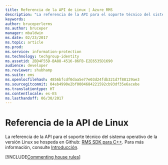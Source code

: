 ```yaml
---
title: Referencia de la API de Linux | Azure RMS
description: "La referencia de la API para el soporte técnico del sistema operativo de la versión de Linux se hospeda en Github."
keywords: 
author: bruceperlerms
ms.author: bruceper
manager: mbaldwin
ms.date: 02/23/2017
ms.topic: article
ms.prod: 
ms.service: information-protection
ms.technology: techgroup-identity
ms.assetid: 2BD4F55D-BA88-4516-86FB-E2E6535D1690
audience: developer
ms.reviewer: shubhamp
ms.suite: ems
ms.openlocfilehash: 4856bfcdf0daa5e77e03d24fdb321d7f88129ae3
ms.sourcegitcommit: 04eb4990e2bf0004684221592cb93df35e6acebe
ms.translationtype: HT
ms.contentlocale: es-ES
ms.lasthandoff: 06/30/2017
---
```

# <a name="linux-api-reference"></a>Referencia de la API de Linux

La referencia de la API para el soporte técnico del sistema operativo de la versión Linux se hospeda en Github: [RMS SDK para C++](http://azuread.github.io/rms-sdk-for-cpp/annotated.html). Para más información, consulte [Introducción](get-started.md).

[!INCLUDE[Commenting house rules](../includes/houserules.md)]